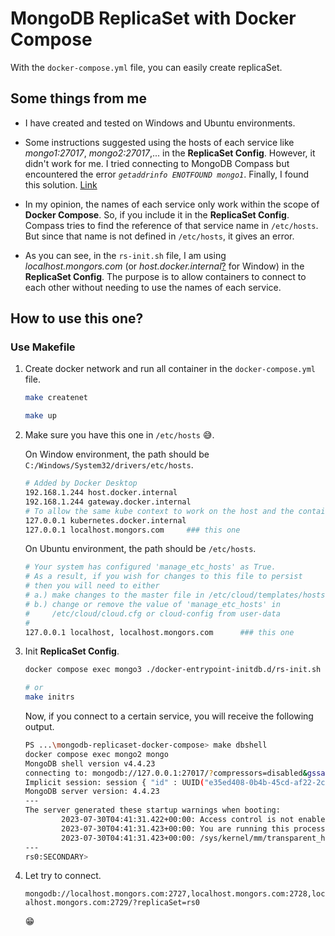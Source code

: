 # MongoDB ReplicaSet with Docker Compose

With the `docker-compose.yml` file, you can easily create replicaSet.

## Some things from me

- I have created and tested on Windows and Ubuntu environments.

- Some instructions suggested using the hosts of each service like *mongo1:27017*, *mongo2:27017*,... in the **ReplicaSet Config**. However, it didn't work for me. I tried connecting to MongoDB Compass but encountered the error *`getaddrinfo ENOTFOUND mongo1`*. Finally, I found this solution. [Link](https://www.mongodb.com/community/forums/t/docker-compose-replicasets-getaddrinfo-enotfound/14301/10)

- In my opinion, the names of each service only work within the scope of **Docker Compose**. So, if you include it in the **ReplicaSet Config**. Compass tries to find the reference of that service name in `/etc/hosts`. But since that name is not defined in `/etc/hosts`, it gives an error.

- As you can see, in the `rs-init.sh` file, I am using *localhost.mongors.com* (or *host.docker.internal*[?](https://docs.docker.com/desktop/networking/#i-want-to-connect-from-a-container-to-a-service-on-the-host) for Window) in the **ReplicaSet Config**. The purpose is to allow containers to connect to each other without needing to use the names of each service.

## How to use this one?

### Use Makefile

1. Create docker network and run all container in the `docker-compose.yml` file.

    ```bash
    make createnet
    
    make up
    ```

2. Make sure you have this one in `/etc/hosts` 😅.

    On Window environment, the path should be `C:/Windows/System32/drivers/etc/hosts`.
    ```sh
    # Added by Docker Desktop
    192.168.1.244 host.docker.internal 
    192.168.1.244 gateway.docker.internal
    # To allow the same kube context to work on the host and the container:
    127.0.0.1 kubernetes.docker.internal
    127.0.0.1 localhost.mongors.com     ### this one
    ```

    On Ubuntu environment, the path should be `/etc/hosts`.
    ```sh
    # Your system has configured 'manage_etc_hosts' as True.
    # As a result, if you wish for changes to this file to persist
    # then you will need to either
    # a.) make changes to the master file in /etc/cloud/templates/hosts.debian.tmpl
    # b.) change or remove the value of 'manage_etc_hosts' in
    #     /etc/cloud/cloud.cfg or cloud-config from user-data
    #
    127.0.0.1 localhost, localhost.mongors.com      ### this one
    ```


3. Init **ReplicaSet Config**.

    ```bash
    docker compose exec mongo3 ./docker-entrypoint-initdb.d/rs-init.sh

    # or
    make initrs
    ```

    Now, if you connect to a certain service, you will receive the following output.
    ```bash
    PS ...\mongodb-replicaset-docker-compose> make dbshell
    docker compose exec mongo2 mongo
    MongoDB shell version v4.4.23
    connecting to: mongodb://127.0.0.1:27017/?compressors=disabled&gssapiServiceName=mongodb
    Implicit session: session { "id" : UUID("e35ed408-0b4b-45cd-af22-2cca1efd4977") }
    MongoDB server version: 4.4.23
    ---
    The server generated these startup warnings when booting:
            2023-07-30T04:41:31.422+00:00: Access control is not enabled for the database. Read and write access to data and configuration is unrestricted
            2023-07-30T04:41:31.423+00:00: You are running this process as the root user, which is not recommended
            2023-07-30T04:41:31.423+00:00: /sys/kernel/mm/transparent_hugepage/enabled is 'always'. We suggest setting it to 'never'
    ---
    rs0:SECONDARY> 
    ```

4. Let try to connect.

    `
    mongodb://localhost.mongors.com:2727,localhost.mongors.com:2728,localhost.mongors.com:2729/?replicaSet=rs0
    `

    😁